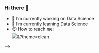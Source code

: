 ### Hi there 👋

- 🔭 I’m currently working on Data Science
- 🌱 I’m currently learning Data Science
- 📫 How to reach me: </br>
![](https://dcbadge.vercel.app/api/shield/249256936900395008)&?theme=clean



-->
